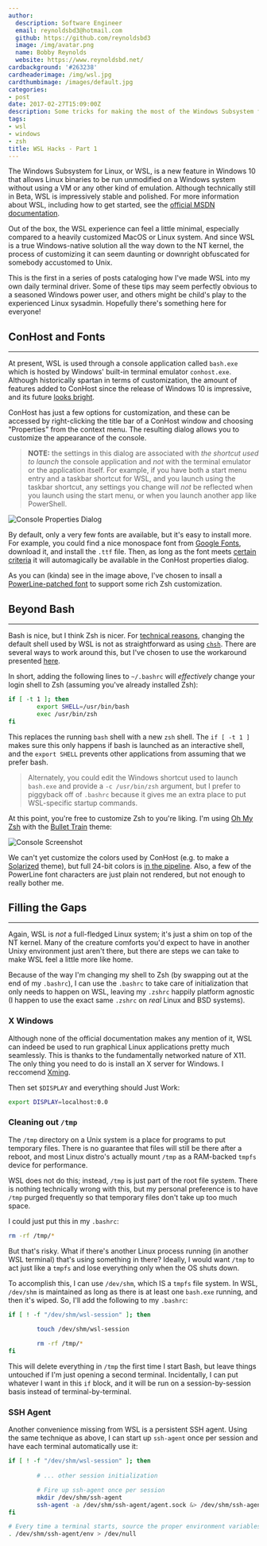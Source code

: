 ```yaml
---
author:
  description: Software Engineer
  email: reynoldsbd3@hotmail.com
  github: https://github.com/reynoldsbd3
  image: /img/avatar.png
  name: Bobby Reynolds
  website: https://www.reynoldsbd.net/
cardbackground: '#263238'
cardheaderimage: /img/wsl.jpg
cardthumbimage: /images/default.jpg
categories:
- post
date: 2017-02-27T15:09:00Z
description: Some tricks for making the most of the Windows Subsystem for Linux
tags:
- wsl
- windows
- zsh
title: WSL Hacks - Part 1
---
```


The Windows Subsystem for Linux, or WSL, is a new feature in Windows 10 that allows Linux binaries to be run unmodified
on a Windows system without using a VM or any other kind of emulation. Although technically still in Beta, WSL is
impressively stable and polished. For more information about WSL, including how to get started, see the
[official MSDN documentation](https://msdn.microsoft.com/en-us/commandline/wsl/about).

Out of the box, the WSL experience can feel a little minimal, especially compared to a heavily customized MacOS or Linux
system. And since WSL is a true Windows-native solution all the way down to the NT kernel, the process of customizing it
can seem daunting or downright obfuscated for somebody accustomed to Unix.

This is the first in a series of posts cataloging how I've made WSL into my own daily terminal driver. Some of these
tips may seem perfectly obvious to a seasoned Windows power user, and others might be child's play to the experienced
Linux sysadmin. Hopefully there's something here for everyone!


## ConHost and Fonts
---

At present, WSL is used through a console application called `bash.exe` which is hosted by Windows' built-in terminal
emulator `conhost.exe`. Although historically spartan in terms of customization, the amount of features added to ConHost
since the release of Windows 10 is impressive, and its future [looks bright](https://github.com/Microsoft/BashOnWindows/issues/111#issuecomment-238302654).

ConHost has just a few options for customization, and these can be accessed by right-clicking the title bar of a ConHost
window and choosing "Properties" from the context menu. The resulting dialog allows you to customize the appearance of
the console.

> **NOTE:** the settings in this dialog are associated with *the shortcut used to launch* the console application and
> *not* with the terminal emulator or the application itself. For example, if you have both a start menu entry and a
> taskbar shortcut for WSL, and you launch using the taskbar shortcut, any settings you change will *not* be reflected
> when you launch using the start menu, or when you launch another app like PowerShell.

![Console Properties Dialog](/img/console-properties-dialog.png)

By default, only a very few fonts are available, but it's easy to install more. For example, you could find a nice
monospace font from [Google Fonts](https://fonts.google.com/), download it, and install the `.ttf` file. Then, as long
as the font meets [certain criteria](https://support.microsoft.com/en-us/help/247815/necessary-criteria-for-fonts-to-be-available-in-a-command-window)
it will automagically be available in the ConHost properties dialog.

As you can (kinda) see in the image above, I've chosen to insall a [PowerLine-patched font](https://github.com/powerline/fonts)
to support some rich Zsh customization.


## Beyond Bash
---

Bash is nice, but I think Zsh is nicer. For [technical reasons](https://github.com/Microsoft/BashOnWindows/issues/846#issuecomment-238747413),
changing the default shell used by WSL is not as straightforward as using [`chsh`](https://linux.die.net/man/1/chsh).
There are several ways to work around this, but I've chosen to use the workaround presented [here](http://www.howtogeek.com/258518/how-to-use-zsh-or-another-shell-in-windows-10/).

In short, adding the following lines to `~/.bashrc` will *effectively* change your login shell to Zsh (assuming you've
already installed Zsh):

```bash
if [ -t 1 ]; then
        export SHELL=/usr/bin/bash
        exec /usr/bin/zsh
fi
```

This replaces the running `bash` shell with a new `zsh` shell. The `if [ -t 1 ]` makes sure this only happens if bash is
launched as an interactive shell, and the `export SHELL` prevents other applications from assuming that we prefer bash.

> Alternately, you could edit the Windows shortcut used to launch `bash.exe` and provide a `-c /usr/bin/zsh` argument,
> but I prefer to piggyback off of `.bashrc` because it gives me an extra place to put WSL-specific startup commands.

At this point, you're free to customize Zsh to you're liking. I'm using [Oh My Zsh](https://github.com/robbyrussell/oh-my-zsh)
with the [Bullet Train](https://github.com/caiogondim/bullet-train.zsh) theme:

![Console Screenshot](/img/console-screenshot.png)

We can't yet customize the colors used by ConHost (e.g. to make a [Solarized](http://ethanschoonover.com/solarized)
theme), but full 24-bit colors is [in the pipeline](https://blogs.msdn.microsoft.com/commandline/2016/09/22/24-bit-color-in-the-windows-console/).
Also, a few of the PowerLine font characters are just plain not rendered, but not enough to really bother me.


## Filling the Gaps
---

Again, WSL is *not* a full-fledged Linux system; it's just a shim on top of the NT kernel. Many of the creature comforts
you'd expect to have in another Unixy environment just aren't there, but there are steps we can take to make WSL feel
a little more like home.

Because of the way I'm changing my shell to Zsh (by swapping out at the end of my `.bashrc`), I can use the `.bashrc` to
take care of initialization that only needs to happen on WSL, leaving my `.zshrc` happily platform agnostic (I happen to
use the exact same `.zshrc` on *real* Linux and BSD systems).


### X Windows

Although none of the official documentation makes any mention of it, WSL can indeed be used to run graphical Linux
applications pretty much seamlessly. This is thanks to the fundamentally networked nature of X11. The only thing you
need to do is install an X server for Windows. I reccomend [Xming](http://www.straightrunning.com/XmingNotes/).

Then set `$DISPLAY` and everything should Just Work:

```bash
export DISPLAY=localhost:0.0
```


### Cleaning out `/tmp`

The `/tmp` directory on a Unix system is a place for programs to put temporary files. There is no guarantee that files
will still be there after a reboot, and most Linux distro's actually mount `/tmp` as a RAM-backed `tmpfs` device for
performance.

WSL does not do this; instead, `/tmp` is just part of the root file system. There is nothing technically wrong with
this, but my personal preference is to have `/tmp` purged frequently so that temporary files don't take up too much
space.

I could just put this in my `.bashrc`:

```bash
rm -rf /tmp/*
```

But that's risky. What if there's another Linux process running (in another WSL terminal) that's using something in
there? Ideally, I would want `/tmp` to act just like a `tmpfs` and lose everything only when the OS shuts down.

To accomplish this, I can use `/dev/shm`, which IS a `tmpfs` file system. In WSL, `/dev/shm` is maintained as long as
there is at least one `bash.exe` running, and then it's wiped. So, I'll add the following to my `.bashrc`:

```bash
if [ ! -f "/dev/shm/wsl-session" ]; then
        
        touch /dev/shm/wsl-session

        rm -rf /tmp/*
fi
```

This will delete everything in `/tmp` the first time I start Bash, but leave things untouched if I'm just opening a
second terminal. Incidentally, I can put whatever I want in this `if` block, and it will be run on a session-by-session
basis instead of terminal-by-terminal.


### SSH Agent

Another convenience missing from WSL is a persistent SSH agent. Using the same technique as above, I can start up
`ssh-agent` once per session and have each terminal automatically use it:

```bash
if [ ! -f "/dev/shm/wsl-session" ]; then
        
        # ... other session initialization

        # Fire up ssh-agent once per session
        mkdir /dev/shm/ssh-agent
        ssh-agent -a /dev/shm/ssh-agent/agent.sock &> /dev/shm/ssh-agent/env
fi

# Every time a terminal starts, source the proper environment variables
. /dev/shm/ssh-agent/env > /dev/null
```
